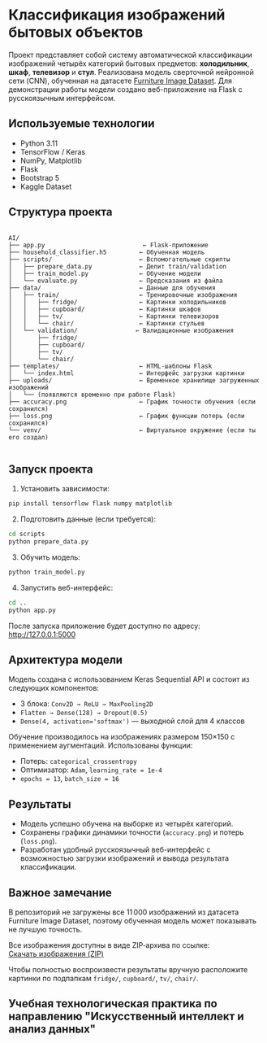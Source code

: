 
# Классификация изображений бытовых объектов

Проект представляет собой систему автоматической классификации изображений четырёх категорий бытовых предметов: **холодильник**, **шкаф**, **телевизор** и **стул**. Реализована модель сверточной нейронной сети (CNN), обученная на датасете [Furniture Image Dataset](https://www.kaggle.com/datasets/udaysankarmukherjee/furniture-image-dataset). Для демонстрации работы модели создано веб-приложение на Flask с русскоязычным интерфейсом.

## Используемые технологии

- Python 3.11
- TensorFlow / Keras
- NumPy, Matplotlib
- Flask
- Bootstrap 5
- Kaggle Dataset

## Структура проекта

```

AI/
├── app.py                           ← Flask-приложение
├── household_classifier.h5         ← Обученная модель
├── scripts/                        ← Вспомогательные скрипты
│   ├── prepare_data.py             ← Делит train/validation
│   ├── train_model.py              ← Обучение модели
│   └── evaluate.py                 ← Предсказания из файла
├── data/                           ← Данные для обучения
│   ├── train/                      ← Тренировочные изображения
│   │   ├── fridge/                 ← Картинки холодильников
│   │   ├── cupboard/               ← Картинки шкафов
│   │   ├── tv/                     ← Картинки телевизоров
│   │   └── chair/                  ← Картинки стульев
│   └── validation/                ← Валидационные изображения
│       ├── fridge/
│       ├── cupboard/
│       ├── tv/
│       └── chair/
├── templates/                      ← HTML-шаблоны Flask
│   └── index.html                  ← Интерфейс загрузки картинки
├── uploads/                        ← Временное хранилище загруженных изображений
│   └── (появляются временно при работе Flask)
├── accuracy.png                    ← График точности обучения (если сохранился)
├── loss.png                        ← График функции потерь (если сохранился)
└── venv/                           ← Виртуальное окружение (если ты его создал)


````

## Запуск проекта

1. Установить зависимости:

```bash
pip install tensorflow flask numpy matplotlib
````

2. Подготовить данные (если требуется):

```bash
cd scripts
python prepare_data.py

```

3. Обучить модель:

```bash
python train_model.py
```

4. Запустить веб-интерфейс:

```bash
cd ..
python app.py
```

После запуска приложение будет доступно по адресу:
http://127.0.0.1:5000

## Архитектура модели

Модель создана с использованием Keras Sequential API и состоит из следующих компонентов:

* 3 блока: `Conv2D → ReLU → MaxPooling2D`
* `Flatten → Dense(128) → Dropout(0.5)`
* `Dense(4, activation='softmax')` — выходной слой для 4 классов

Обучение производилось на изображениях размером 150×150 с применением аугментаций. Использованы функции:

* Потерь: `categorical_crossentropy`
* Оптимизатор: `Adam`, `learning_rate = 1e-4`
* `epochs = 13`, `batch_size = 16`

## Результаты

* Модель успешно обучена на выборке из четырёх категорий.
* Сохранены графики динамики точности (`accuracy.png`) и потерь (`loss.png`).
* Разработан удобный русскоязычный веб-интерфейс с возможностью загрузки изображений и вывода результата классификации.

## Важное замечание

В репозиторий не загружены все 11 000 изображений из датасета Furniture Image Dataset, поэтому обученная модель может показывать не лучшую точность. 

Все изображения доступны в виде ZIP‑архива по ссылке:  
[Скачать изображения (ZIP)](https://www.kaggle.com/datasets/udaysankarmukherjee/furniture-image-dataset)  

Чтобы полностью воспроизвести результаты вручную расположите картинки по подпапкам `fridge/`, `cupboard/`, `tv/`, `chair/`.  


## Учебная технологическая практика по направлению "Искусственный интеллект и анализ данных"


